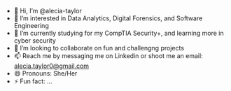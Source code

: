 - 👋 Hi, I’m @alecia-taylor
- 👀 I’m interested in Data Analytics, Digital Forensics, and Software Engineering
- 🌱 I’m currently studying for my CompTIA Security+, and learning more in cyber security
- 💞️ I’m looking to collaborate on fun and challengng projects
- 📫 Reach me by messaging me on Linkedin or shoot me an email: alecia.taylor0@gmail.com
- 😄 Pronouns: She/Her
- ⚡ Fun fact: ...

<!---
alecia-taylor/alecia-taylor is a ✨ special ✨ repository because its `README.md` (this file) appears on your GitHub profile.
You can click the Preview link to take a look at your changes.
--->

